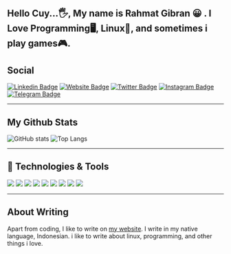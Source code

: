 ## Hello Cuy...🖐, My name is Rahmat Gibran 😀 . I Love Programming🖥️, Linux🐧, and sometimes i play games🎮.

## Social 
[![Linkedin Badge](https://img.shields.io/badge/-LinkedIn-0e76a8?style=flat-square&logo=Linkedin&logoColor=white)](https://linkedin.com/in/rgibranz)
[![Website Badge](https://img.shields.io/badge/Website-3b5998?style=flat-square&logo=google-chrome&logoColor=white)](https://rgibranz.github.io)
[![Twitter Badge](https://img.shields.io/badge/-Twitter-00acee?style=flat-square&logo=Twitter&logoColor=white)](https://twitter.com/rgibranz)
[![Instagram Badge](https://img.shields.io/badge/-Instagram-e4405f?style=flat-square&logo=Instagram&logoColor=white)](https://instagram.com/rgibranz/)
[![Telegram Badge](https://img.shields.io/badge/-Telegram-0088cc?style=flat-square&logo=Telegram&logoColor=white)](https://t.me/rgibranz)

---
## My Github Stats
![GitHub stats](https://github-readme-stats.vercel.app/api?username=rgibranz)
![Top Langs](https://github-readme-stats.vercel.app/api/top-langs/?username=rgibranz&layout=compact)

---
## 🔧 Technologies & Tools
![](https://img.shields.io/badge/OS-Linux-informational?style=flat&logo=linux&logoColor=white&color=2bbc8a)
![](https://img.shields.io/badge/OS-Ubuntu-informational?style=flat&logo=ubuntu&logoColor=white&color=2bbc8a)
![](https://img.shields.io/badge/Editor-Sublime_Text-informational?style=flat&logo=sublime-text&logoColor=white&color=2bbc8a)
![](https://img.shields.io/badge/Code-PHP-informational?style=flat&logo=PHP&logoColor=white&color=2bbc8a)
![](https://img.shields.io/badge/Code-JavaScript-informational?style=flat&logo=javascript&logoColor=white&color=2bbc8a)
![](https://img.shields.io/badge/Code-Codeigniter-informational?style=flat&logo=codeigniter&logoColor=white&color=2bbc8a)
![](https://img.shields.io/badge/Code-Laravel-informational?style=flat&logo=laravel&logoColor=white&color=2bbc8a)
![](https://img.shields.io/badge/Code-Vue-informational?style=flat&logo=vue.js&logoColor=white&color=2bbc8a)
![](https://img.shields.io/badge/Tools-MySQL-informational?style=flat&logo=mysql&logoColor=white&color=2bbc8a)

---
## About Writing
Apart from coding, I like to write on [my website](https://rgibranz.github.io). I write in my native language, Indonesian. i like to write about linux, programming, and other things i love.